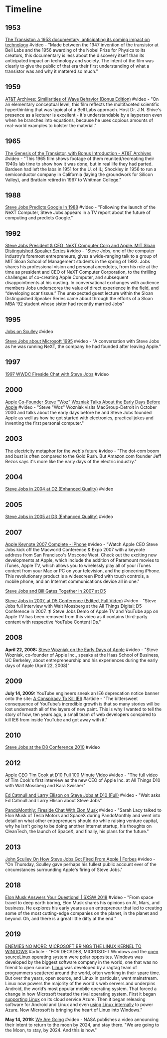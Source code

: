 # Timeline

## 1953

[The Transistor: a 1953 documentary, anticipating its coming impact on technology](https://www.youtube.com/watch?v=V9xUQWo4vN0) \#video - "Made between the 1947 invention of the transistor at Bell Labs and the 1956 awarding of the Nobel Prize for Physics to its creators, this documentary is less about the discovery itself than its anticipated impact on technology and society. The intent of the film was clearly to give the public of that era their first understanding of what a transistor was and why it mattered so much."

## 1959

[AT&T Archives: Similiarities of Wave Behavior \(Bonus Edition\)](https://www.youtube.com/watch?v=DovunOxlY1k) \#video - "On an elementary conceptual level, this film reflects the multifaceted scientific hyperthinking that was typical of a Bell Labs approach. Host Dr. J.N. Shive's presence as a lecturer is excellent - it's understandable by a layperson even when he branches into equations, because he uses copious amounts of real-world examples to bolster the material."

## 1965

[The Genesis of the Transistor, with Bonus Introduction - AT&T Archives](https://www.youtube.com/watch?v=LRJZtuqCoMw) \#video - "This 1965 film shows footage of them reunited/recreating their 1940s lab time to show how it was done, but in real life they had parted. Bardeen had left the labs in 1951 for the U. of IL; Shockley in 1956 to run a semiconductor company in California \(laying the groundwork for Silicon Valley\), and Brattain retired in 1967 to Whitman College."

## 1988

[Steve Jobs Predicts Google In 1988](https://www.youtube.com/watch?v=Ir3kSyHw9Is) \#video - "Following the launch of the NeXT Computer, Steve Jobs appears in a TV report about the future of computing and predicts Google."

## 1992

[Steve Jobs President & CEO, NeXT Computer Corp and Apple. MIT Sloan Distinguished Speaker Series](https://www.youtube.com/watch?v=Gk-9Fd2mEnI) \#video - "Steve Jobs, one of the computer industry’s foremost entrepreneurs, gives a wide-ranging talk to a group of MIT Sloan School of Management students in the spring of 1992. Jobs shares his professional vision and personal anecdotes, from his role at the time as president and CEO of NeXT Computer Corporation, to the thrilling challenges of co-creating Apple Computer, and subsequent disappointments at his ousting. In conversational exchanges with audience members Jobs underscores the value of direct experience in the field, and “developing scar tissue.” The unexpected guest lecture within the Sloan Distinguished Speaker Series came about through the efforts of a Sloan MBA ’92 student whose sister had recently married Jobs"

## 1995

[Jobs on Sculley](https://www.youtube.com/watch?v=tCObyEnetFs) \#video

[Steve Jobs about Microsoft 1995](https://www.youtube.com/watch?v=IKxOywaoUKo) \#video - "A conversation with Steve Jobs as he was running NeXT, the company he had founded after leaving Apple."

## 1997

[1997 WWDC Fireside Chat with Steve Jobs](https://www.youtube.com/watch?v=6iACK-LNnzM) \#video

## 2000

[Apple Co-Founder Steve "Woz" Wozniak Talks About the Early Days Before Apple](https://www.youtube.com/watch?v=iDOYnq2qa50) \#video - "Steve "Woz" Wozniak visits MacGroup-Detroit in October 2000 and talks about the early days before he and Steve Jobs founded Apple as well as how he got started with electronics, practical jokes and inventing the first personal computer."

## 2003

[The electricity metaphor for the web's future](https://www.ted.com/talks/jeff_bezos_on_the_next_web_innovation#t-594437) \#video - "The dot-com boom and bust is often compared to the Gold Rush. But Amazon.com founder Jeff Bezos says it's more like the early days of the electric industry."

## 2004

[Steve Jobs in 2004 at D2 \(Enhanced Quality\)](https://www.youtube.com/watch?v=idhrY_3-bJs) \#video

## 2005

[Steve Jobs in 2005 at D3 \(Enhanced Quality\)](https://www.youtube.com/watch?v=IzH54FpWAP0) \#video

## 2007

[Apple Keynote 2007 Complete - iPhone](https://www.youtube.com/watch?v=VKpaK670U7s) \#video - "Watch Apple CEO Steve Jobs kick off the Macworld Conference & Expo 2007 with a keynote address from San Francisco's Moscone West. Check out the exciting new developments at Apple, which include the addition of Paramount movies to iTunes, Apple TV, which allows you to wirelessly play all of your iTunes content from your Mac or PC on your television, and the pioneering iPhone. This revolutionary product is a widescreen iPod with touch controls, a mobile phone, and an Internet communications device all in one."

[Steve Jobs and Bill Gates Together in 2007 at D5](https://www.youtube.com/watch?v=ZWaX1g_2SSQ)

[Steve Jobs in 2007, at D5 Conference \(Edited, Full Video\)](https://www.youtube.com/watch?v=WktCKB-QMkk) \#video - "Steve Jobs full interview with Walt Mossberg at the All Things Digital: D5 Conference in 2007. ❡ Steve Jobs Demo of Apple TV and YouTube app on Apple TV has been removed from this video as it contains third-party content with respective YouTube Content IDs."

## 2008

**April 22, 2008:** [Steve Wozniak on the Early Days of Apple](https://www.youtube.com/watch?v=5WBX6SACViI) \#video - "Steve Wozniak, co-founder of Apple Inc., speaks at the Haas School of Business, UC Berkeley, about entrepreneurship and his experiences during the early days of Apple \(April 22, 2008\)"

## 2009

**July 14, 2009:** YouTube engineers sneak an IE6 deprecation notice banner onto the site: [A Conspiracy To Kill IE6](http://blog.chriszacharias.com/a-conspiracy-to-kill-ie6) \#article - "The bittersweet consequence of YouTube’s incredible growth is that so many stories will be lost underneath all of the layers of new paint. This is why I wanted to tell the story of how, ten years ago, a small team of web developers conspired to kill IE6 from inside YouTube and got away with it."

## 2010

[Steve Jobs at the D8 Conference 2010](https://www.youtube.com/watch?v=a0AZLPqjpkg) \#video

## 2012

[Apple CEO Tim Cook at D10 Full 100 Minute Video](https://www.youtube.com/watch?v=eUAPHgiEniQ&t=3s) \#video - "The full video of Tim Cook's first interview as the new CEO of Apple Inc. at All Things D10 with Walt Mossberg and Kara Swisher"

[Ed Catmull and Larry Ellison on Steve Jobs at D10 \(Full\)](https://www.youtube.com/watch?v=B7p2u_hMqK4) \#video - "Walt asks Ed Catmull and Larry Ellison about Steve Jobs"

[PandoMonthly: Fireside Chat With Elon Musk](https://www.youtube.com/watch?v=uegOUmgKB4E) \#video - "Sarah Lacy talked to Elon Musk of Tesla Motors and SpaceX during PandoMonthly and went into detail on what other entreprenuers should do while raising venture capital, why he isn't going to be doing another Internet startup, his thoughts on CleanTech, the launch of SpaceX, and finally, his plans for the future."

## 2013

[John Sculley On How Steve Jobs Got Fired From Apple \| Forbes](https://www.youtube.com/watch?v=f8V4XhtQ4H8) \#video - "On Thursday, Sculley gave perhaps his fullest public account ever of the circumstances surrounding Apple's firing of Steve Jobs."

## 2018

[Elon Musk Answers Your Questions! \| SXSW 2018](https://www.youtube.com/watch?v=kzlUyrccbos) \#video - "From space travel to deep earth boring, Elon Musk shares his opinions on AI, Mars, and business. He explores his early years as an entrepreneur that led to creating some of the most cutting-edge companies on the planet, in the planet and beyond. Oh, and there is a great little ditty at the end."

## 2019

[ENEMIES NO MORE: MICROSOFT BRINGS THE LINUX KERNEL TO WINDOWS](https://www.wired.com/story/enemies-no-more-microsoft-brings-linux-kernel-windows/) \#article - "FOR DECADES, MICROSOFT Windows and the [open source](https://www.wired.com/story/wired-guide-open-source-software/)Linux operating system were polar opposites. Windows was developed by the biggest software company in the world, one that was no friend to open source. [Linux](https://www.wired.com/tag/linux/) was developed by a ragtag team of programmers scattered around the world, often working in their spare time. But over the years, open source, and Linux in particular, went mainstream. Linux now powers the majority of the world's web servers and underpins Android, the world’s most popular mobile operating system. That forced a change in how Microsoft treated the rival operating system. First it began [supporting Linux](https://www.wired.com/2012/05/microsoft-linux/) on its cloud service Azure. Then it began releasing software for Android and Linux and even [using Linux internally](https://www.wired.com/2016/03/now-can-use-linux-just-like-microsoft/) to power Azure. Now Microsoft is bringing the heart of Linux into Windows."

**May 14, 2019:** [We Are Going](https://www.youtube.com/watch?v=vl6jn-DdafM&feature=youtu.be) \#video - NASA publishes a video announcing their intent to return to the moon by 2024, and stay there. "We are going to the Moon, to stay, by 2024. And this is how."

